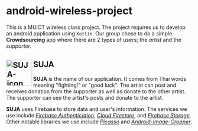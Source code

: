 # android-wireless-project

This is a MUICT wireless class project. The project requires us to develop an android application using `Kotlin`. Our group chose to do a simple **Crowdsourcing** app where there are 2 types of users; the *artist* and the *supporter*.

<h2>
<img align="left" width="70" height="70" src="https://github.com/imrinzzzz/android-wireless-project/blob/master/logo_icon.png" alt="SUJA-icon">
SUJA
</h2>

**SUJA** is the name of our application. It comes from Thai words meaning "fighting!" or "good luck". The artist can post and receives donation from the supporter as well as donate to the other artist. The supporter can see the artist's posts and donate to the artist. 

**SUJA** uses Firebase to store data and user's information. The services we use include *[Firebase Authentication](https://firebase.google.com/docs/auth)*, *[Cloud Firestore](https://firebase.google.com/docs/firestore)*, and *[Firebase Storage](https://firebase.google.com/docs/storage)*. Other notable libraries we use include *[Picasso](https://square.github.io/picasso/)* and *[Android-Image-Cropper](https://github.com/ArthurHub/Android-Image-Cropper)*.

